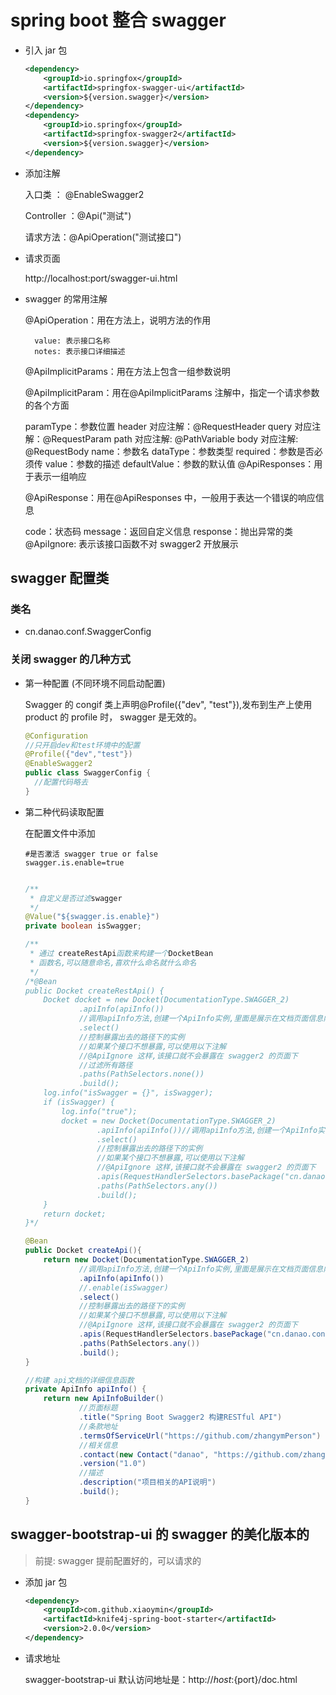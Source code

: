 # spring boot 整合 swagger

- 引入 jar 包

  ```xml
  <dependency>
      <groupId>io.springfox</groupId>
      <artifactId>springfox-swagger-ui</artifactId>
      <version>${version.swagger}</version>
  </dependency>
  <dependency>
      <groupId>io.springfox</groupId>
      <artifactId>springfox-swagger2</artifactId>
      <version>${version.swagger}</version>
  </dependency>
  ```

- 添加注解

  入口类 ： @EnableSwagger2

  Controller ：@Api("测试")

  请求方法：@ApiOperation("测试接口")

- 请求页面

  http://localhost:port/swagger-ui.html

* swagger 的常用注解

  @ApiOperation：用在方法上，说明方法的作用

        value: 表示接口名称
        notes: 表示接口详细描述

  @ApiImplicitParams：用在方法上包含一组参数说明

  @ApiImplicitParam：用在@ApiImplicitParams 注解中，指定一个请求参数的各个方面

  paramType：参数位置
  header 对应注解：@RequestHeader
  query 对应注解：@RequestParam
  path 对应注解: @PathVariable
  body 对应注解: @RequestBody
  name：参数名
  dataType：参数类型
  required：参数是否必须传
  value：参数的描述
  defaultValue：参数的默认值
  @ApiResponses：用于表示一组响应

  @ApiResponse：用在@ApiResponses 中，一般用于表达一个错误的响应信息

  code：状态码
  message：返回自定义信息
  response：抛出异常的类
  @ApiIgnore: 表示该接口函数不对 swagger2 开放展示

## swagger 配置类

### 类名

- cn.danao.conf.SwaggerConfig

### 关闭 swagger 的几种方式

- 第一种配置 (不同环境不同启动配置)

  Swagger 的 congif 类上声明@Profile({"dev", "test"}),发布到生产上使用 product 的 profile 时， swagger 是无效的。

  ```java
  @Configuration
  //只开启dev和test环境中的配置
  @Profile({"dev","test"})
  @EnableSwagger2
  public class SwaggerConfig {
    //配置代码略去
  }
  ```

- 第二种代码读取配置

  在配置文件中添加

  ```properties
  #是否激活 swagger true or false
  swagger.is.enable=true
  ```

  ```java

  /**
   * 自定义是否过滤swagger
   */
  @Value("${swagger.is.enable}")
  private boolean isSwagger;

  /**
   * 通过 createRestApi函数来构建一个DocketBean
   * 函数名,可以随意命名,喜欢什么命名就什么命名
   */
  /*@Bean
  public Docket createRestApi() {
      Docket docket = new Docket(DocumentationType.SWAGGER_2)
              .apiInfo(apiInfo())
              //调用apiInfo方法,创建一个ApiInfo实例,里面是展示在文档页面信息内容
              .select()
              //控制暴露出去的路径下的实例
              //如果某个接口不想暴露,可以使用以下注解
              //@ApiIgnore 这样,该接口就不会暴露在 swagger2 的页面下
              //过滤所有路径
              .paths(PathSelectors.none())
              .build();
      log.info("isSwagger = {}", isSwagger);
      if (isSwagger) {
          log.info("true");
          docket = new Docket(DocumentationType.SWAGGER_2)
                  .apiInfo(apiInfo())//调用apiInfo方法,创建一个ApiInfo实例,里面是展示在文档页面信息内容
                  .select()
                  //控制暴露出去的路径下的实例
                  //如果某个接口不想暴露,可以使用以下注解
                  //@ApiIgnore 这样,该接口就不会暴露在 swagger2 的页面下
                  .apis(RequestHandlerSelectors.basePackage("cn.danao.controller"))
                  .paths(PathSelectors.any())
                  .build();
      }
      return docket;
  }*/

  @Bean
  public Docket createApi(){
      return new Docket(DocumentationType.SWAGGER_2)
              //调用apiInfo方法,创建一个ApiInfo实例,里面是展示在文档页面信息内容
              .apiInfo(apiInfo())
              //.enable(isSwagger)
              .select()
              //控制暴露出去的路径下的实例
              //如果某个接口不想暴露,可以使用以下注解
              //@ApiIgnore 这样,该接口就不会暴露在 swagger2 的页面下
              .apis(RequestHandlerSelectors.basePackage("cn.danao.controller"))
              .paths(PathSelectors.any())
              .build();
  }

  //构建 api文档的详细信息函数
  private ApiInfo apiInfo() {
      return new ApiInfoBuilder()
              //页面标题
              .title("Spring Boot Swagger2 构建RESTful API")
              //条款地址
              .termsOfServiceUrl("https://github.com/zhangymPerson")
              //相关信息
              .contact(new Contact("danao", "https://github.com/zhangymPerson", "zhangyanmingjiayou@163.com"))
              .version("1.0")
              //描述
              .description("项目相关的API说明")
              .build();
  }
  ```

## swagger-bootstrap-ui 的 swagger 的美化版本的

> 前提: swagger 提前配置好的，可以请求的

- 添加 jar 包

  ```xml
  <dependency>
      <groupId>com.github.xiaoymin</groupId>
      <artifactId>knife4j-spring-boot-starter</artifactId>
      <version>2.0.0</version>
  </dependency>
  ```

- 请求地址

  swagger-bootstrap-ui 默认访问地址是：http://${host}:${port}/doc.html
